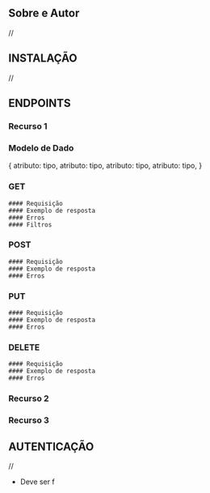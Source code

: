 ## Sobre e Autor
//
## INSTALAÇÃO
//
## ENDPOINTS
 ### Recurso 1

 ### Modelo de Dado
 {
 atributo: tipo,
 atributo: tipo,
 atributo: tipo,
 atributo: tipo,
 }
 ### GET
    #### Requisição
    #### Exemplo de resposta
    #### Erros
    #### Filtros
 ### POST
    #### Requisição
    #### Exemplo de resposta
    #### Erros
 ### PUT
    #### Requisição
    #### Exemplo de resposta
    #### Erros
 ### DELETE
    #### Requisição
    #### Exemplo de resposta
    #### Erros
 
 ### Recurso 2
 
 ### Recurso 3

## AUTENTICAÇÃO
//
* Deve ser f
